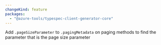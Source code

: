 ```yaml
---
changeKind: feature
packages:
  - "@azure-tools/typespec-client-generator-core"
---
```


Add `.pageSizeParameter` to `.pagingMetadata` on paging methods to find the parameter that is the page size parameter
